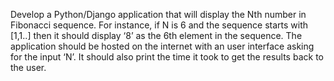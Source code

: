 Develop a Python/Django application that will display the Nth number in Fibonacci sequence. For instance, if N is 6 and the sequence starts with [1,1..] then it should display ‘8’ as the 6th element in the sequence. The application should be hosted on the internet with an user interface asking for the input ‘N’. It should also print the time it took to get the results back to the user.